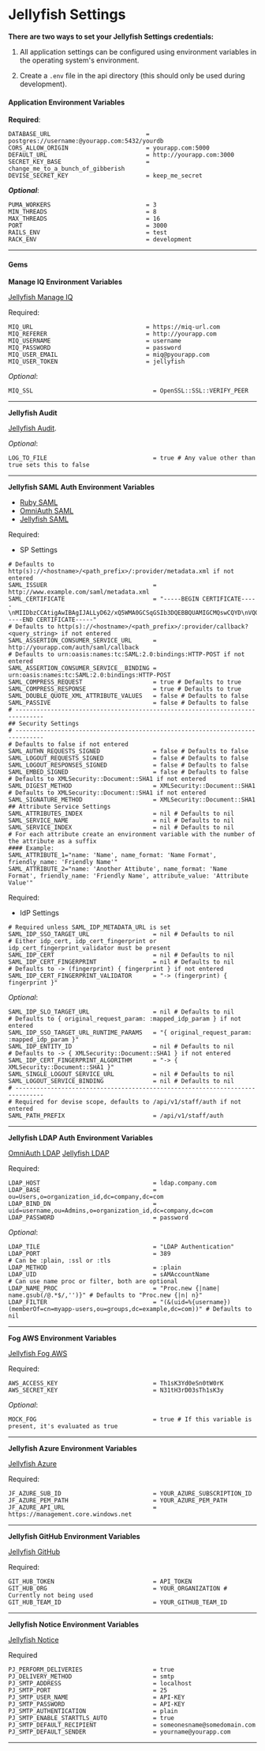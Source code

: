 Jellyfish Settings
==============

__There are two ways to set your Jellyfish Settings credentials:__

1.  All application settings can be configured using environment variables in the operating system's environment.

2.  Create a `.env` file in the api directory (this should only be used during development). 


#### Application Environment Variables

__Required__:

```
DATABASE_URL                           = postgres://username:@yourapp.com:5432/yourdb
CORS_ALLOW_ORIGIN                      = yourapp.com:5000
DEFAULT_URL                            = http://yourapp.com:3000
SECRET_KEY_BASE                        = change_me_to_a_bunch_of_gibberish
DEVISE_SECRET_KEY                      = keep_me_secret
```
**_Optional_**:

```
PUMA_WORKERS                           = 3
MIN_THREADS                            = 8
MAX_THREADS                            = 16
PORT                                   = 3000
RAILS_ENV                              = test
RACK_ENV                               = development
```

---
#### Gems

__Manage IQ Environment Variables__

<a href="https://github.com/projectjellyfish/jellyfish-manageiq" target="_blank">Jellyfish Manage IQ</a>

Required:
```
MIQ_URL                                = https://miq-url.com
MIQ_REFERER                            = http://yourapp.com
MIQ_USERNAME                           = username
MIQ_PASSWORD                           = password
MIQ_USER_EMAIL                         = miq@pyourapp.com
MIQ_USER_TOKEN                         = jellyfish
```
_Optional_:
```
MIQ_SSL                                  = OpenSSL::SSL::VERIFY_PEER
```

---

__Jellyfish Audit__

<a href="https://github.com/projectjellyfish/jellyfish-audit/search?utf8=%E2%9C%93&q=env" target="_blank">Jellyfish Audit</a>.

_Optional_:
```
LOG_TO_FILE                              = true # Any value other than true sets this to false
```

---
__Jellyfish SAML Auth Environment Variables__

* <a href="https://github.com/onelogin/ruby-saml" target="_blank">Ruby SAML</a>
* <a href="https://github.com/PracticallyGreen/omniauth-saml" target="_blank">OmniAuth SAML</a>
* <a href="https://github.com/projectjellyfish/jellyfish-samlauth" target="_blank">Jellyfish SAML</a>

Required:

* SP Settings
```
# Defaults to http(s)://<hostname>/<path_prefix>/:provider/metadata.xml if not entered
SAML_ISSUER                              = http://www.example.com/saml/metadata.xml
SAML_CERTIFICATE                         = "-----BEGIN CERTIFICATE-----\nMIIDbzCCAtigAwIBAgIJALLyD62/xQ5WMA0GCSqGSIb3DQEBBQUAMIGCMQswCQYD\nVQQGEwJVUzEOMAwGA1UECBMFVGV4YXMxITAfBgNVBAoTGEludGVybmV0IFdpZGdp\ndHMgUHR5IEx0ZDEYMBYGA1UEAxMPSmVyaW1pYWggTWlsdG9uMSYwJAYJKoZIhvcN\nAQkBFhdtaWx0b25famVyaW1pYWhAYmFoLmNvbTAeFw0xNTA0MDkyMDI3MzlaFw0x\nODA0MDgyMDI3MzlaMIGCMQswCQYDVQQGEwJVUzEOMAwGA1UECBMFVGV4YXMxITAf\nBgNVBAoTGEludGVybmV0IFdpZGdpdHMgUHR5IEx0ZDEYMBYGA1UEAxMPSmVyaW1p\nYWggTWlsdG9uMSYwJAYJKoZIhvcNAQkBFhdtaWx0b25famVyaW1pYWhAYmFoLmNv\nbTCBnzANBgkqhkiG9w0BAQEFAAOBjQAwgYkCgYEAlG570+tDpHHkVJASVhaUIYwN\nwN4zePFDBUkwmtGSho5NF8glIunZDNjnJ1mG5TG15Eg3UvJUk6+xsN9VXCdBS4Y8\nLpUhT2bhbiZWWvDKcbDOPOq8pDTlhBC2YBEvFtuPkCx2tA7H8m0o+JRH+GokaDSY\nI8WhH9mii1PpgEvBzKkCAwEAAaOB6jCB5zAdBgNVHQ4EFgQUHa3b8vUm18bOsMuE\nXf9JLxyiVJgwgbcGA1UdIwSBrzCBrIAUHa3b8vUm18bOsMuEXf9JLxyiVJihgYik\ngYUwgYIxCzAJBgNVBAYTAlVTMQ4wDAYDVQQIEwVUZXhhczEhMB8GA1UEChMYSW50\nZXJuZXQgV2lkZ2l0cyBQdHkgTHRkMRgwFgYDVQQDEw9KZXJpbWlhaCBNaWx0b24x\nJjAkBgkqhkiG9w0BCQEWF21pbHRvbl9qZXJpbWlhaEBiYWguY29tggkAsvIPrb/F\nDlYwDAYDVR0TBAUwAwEB/zANBgkqhkiG9w0BAQUFAAOBgQAKu7O244ykwkD3GoMJ\nrX9D+Wnb40yKaf+nw2HOzFJoBUfw8ZAg8bCpylKfgtDeNHF8maS2GYNgV6DSVpvN\nZO010V1TQElu+KjiA7tmO/+Q7f+rK4cs9rxdadlxViqKQRNMCfkHE9/zLR55BhF1\nEsfmBbBdnRLMj4mjPc9gk+wh8w==\n-----END CERTIFICATE-----"
# Defaults to http(s)://<hostname>/<path_prefix>/:provider/callback?<query_string> if not entered
SAML_ASSERTION_CONSUMER_SERVICE_URL      = http://yourapp.com/auth/saml/callback
# Defaults to urn:oasis:names:tc:SAML:2.0:bindings:HTTP-POST if not entered
SAML_ASSERTION_CONSUMER_SERVICE__BINDING = urn:oasis:names:tc:SAML:2.0:bindings:HTTP-POST
SAML_COMPRESS_REQUEST                    = true # Defaults to true
SAML_COMPRESS_RESPONSE                   = true # Defaults to true
SAML_DOUBLE_QUOTE_XML_ATTRIBUTE_VALUES   = false # Defaults to false
SAML_PASSIVE                             = false # Defaults to false
# ------------------------------------------------------------------------------
## Security Settings
# ------------------------------------------------------------------------------
# Defaults to false if not entered
SAML_AUTHN_REQUESTS_SIGNED               = false # Defaults to false
SAML_LOGOUT_REQUESTS_SIGNED              = false # Defaults to false
SAML_LOGOUT_RESPONSES_SIGNED             = false # Defaults to false
SAML_EMBED_SIGNED                        = false # Defaults to false
# Defaults to XMLSecurity::Document::SHA1 if not entered
SAML_DIGEST_METHOD                       = XMLSecurity::Document::SHA1
# Defaults to XMLSecurity::Document::SHA1 if not entered
SAML_SIGNATURE_METHOD                    = XMLSecurity::Document::SHA1
## Attribute Service Settings
SAML_ATTRIBUTES_INDEX                    = nil # Defaults to nil
SAML_SERVICE_NAME                        = nil # Defaults to nil
SAML_SERVICE_INDEX                       = nil # Defaults to nil
# For each attribute create an environment variable with the number of the attribute as a suffix
#### Example:
SAML_ATTRIBUTE_1="name: 'Name', name_format: 'Name Format', friendly_name: 'Friendly Name'"
SAML_ATTRIBUTE_2="name: 'Another Attibute', name_format: 'Name Format', friendly_name: 'Friendly Name', attribute_value: 'Attribute Value'"
```

Required:

* IdP Settings
```
# Required unless SAML_IDP_METADATA_URL is set
SAML_IDP_SSO_TARGET_URL                  = nil # Defaults to nil
# Either idp_cert, idp_cert_fingerprint or idp_cert_fingerprint_validator must be present
SAML_IDP_CERT                            = nil # Defaults to nil
SAML_IDP_CERT_FINGERPRINT                = nil # Defaults to nil
# Defaults to -> (fingerprint) { fingerprint } if not entered
SAML_IDP_CERT_FINGERPRINT_VALIDATOR      = "-> (fingerprint) { fingerprint }"
```
_Optional_:
```
SAML_IDP_SLO_TARGET_URL                  = nil # Defaults to nil
# Defaults to { original_request_param: :mapped_idp_param } if not entered
SAML_IDP_SSO_TARGET_URL_RUNTIME_PARAMS   = "{ original_request_param: :mapped_idp_param }"
SAML_IDP_ENTITY_ID                       = nil # Defaults to nil
# Defaults to -> { XMLSecurity::Document::SHA1 } if not entered
SAML_IDP_CERT_FINGERPRINT_ALGORITHM      = "-> { XMLSecurity::Document::SHA1 }"
SAML_SINGLE_LOGOUT_SERVICE_URL           = nil # Defaults to nil
SAML_LOGOUT_SERVICE_BINDING              = nil # Defaults to nil
# ------------------------------------------------------------------------------
# Required for devise scope, defaults to /api/v1/staff/auth if not entered
SAML_PATH_PREFIX                         = /api/v1/staff/auth
```

---
__Jellyfish LDAP Auth Environment Variables__

<a href="https://github.com/intridea/omniauth-ldap" target="_blank">OmniAuth LDAP</a>
<a href="https://github.com/projectjellyfish/jellyfish-ldapauth" target="_blank">Jellyfish LDAP</a>

Required:
```
LDAP_HOST                                = ldap.company.com
LDAP_BASE                                = ou=Users,o=organization_id,dc=company,dc=com
LDAP_BIND_DN                             = uid=username,ou=Admins,o=organization_id,dc=company,dc=com
LDAP_PASSWORD                            = password
```
_Optional_:
```
LDAP_TILE                                = "LDAP Authentication"
LDAP_PORT                                = 389
# Can be :plain, :ssl or :tls
LDAP_METHOD                              = :plain
LDAP_UID                                 = sAMAccountName
# Can use name proc or filter, both are optional
LDAP_NAME_PROC                           = "Proc.new {|name| name.gsub(/@.*$/,'')}" # Defaults to "Proc.new {|n| n}"
LDAP_FILTER                              = "(&(uid=%{username})(memberOf=cn=myapp-users,ou=groups,dc=example,dc=com))" # Defaults to nil
```

---
__Fog AWS Environment Variables__

<a href="https://github.com/projectjellyfish/jellyfish_fog_aws" target="_blank">Jellyfish Fog AWS</a>

Required:
```
AWS_ACCESS_KEY                           = Th1sK3Yd0eSn0tW0rK
AWS_SECRET_KEY                           = N31tH3rD03sTh1sK3y
```
_Optional_:
```
MOCK_FOG                                 = true # If this variable is present, it's evaluated as true
```

---
__Jellyfish Azure Environment Variables__

<a href="https://github.com/projectjellyfish/jellyfish-azure" target="_blank">Jellyfish Azure</a>

Required:
```
JF_AZURE_SUB_ID                          = YOUR_AZURE_SUBSCRIPTION_ID
JF_AZURE_PEM_PATH                        = YOUR_AZURE_PEM_PATH
JF_AZURE_API_URL                         = https://management.core.windows.net
```

---
__Jellyfish GitHub Environment Variables__

<a href="https://github.com/projectjellyfish/jellyfish-github" target="_blank">Jellyfish GitHub</a>

Required:
```
GIT_HUB_TOKEN                            = API_TOKEN
GIT_HUB_ORG                              = YOUR_ORGANIZATION # Currently not being used
GIT_HUB_TEAM_ID                          = YOUR_GITHUB_TEAM_ID
```

---

__Jellyfish Notice Environment Variables__

<a href="https://github.com/projectjellyfish/jellyfish-notice" target="_blank">Jellyfish Notice</a>

Required
```
PJ_PERFORM_DELIVERIES                    = true
PJ_DELIVERY_METHOD                       = smtp
PJ_SMTP_ADDRESS                          = localhost
PJ_SMTP_PORT                             = 25
PJ_SMTP_USER_NAME                        = API-KEY
PJ_SMTP_PASSWORD                         = API-KEY
PJ_SMTP_AUTHENTICATION                   = plain
PJ_SMTP_ENABLE_STARTTLS_AUTO             = true
PJ_SMTP_DEFAULT_RECIPIENT                = someonesname@somedomain.com
PJ_SMTP_DEFAULT_SENDER                   = yourname@yourapp.com
```
---

